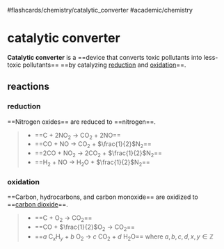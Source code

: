 #flashcards/chemistry/catalytic_converter #academic/chemistry

# catalytic converter

__Catalytic converter__ is a ==device that converts toxic pollutants into less-toxic pollutants== ==by catalyzing [reduction](reduction.md) and [oxidation](oxidation.md)==. <!--SR:!2022-11-01,3,257!2022-11-01,3,257-->

## reactions

### reduction
==Nitrogen oxides== are reduced to ==nitrogen==.
> - ==C + 2NO<sub>2</sub> → CO<sub>2</sub> + 2NO==
> - ==CO + NO → CO<sub>2</sub> + $\frac{1}{2}$N<sub>2</sub>==
> - ==2CO + NO<sub>2</sub> → 2CO<sub>2</sub> + $\frac{1}{2}$N<sub>2</sub>==
> - ==H<sub>2</sub> + NO → H<sub>2</sub>O + $\frac{1}{2}$N<sub>2</sub>== <!--SR:!2022-12-05,157,250!2023-04-04,225,250!2022-11-14,144,250!2023-10-08,342,250!2023-01-27,158,230!2022-11-01,136,250-->

### oxidation
==Carbon, hydrocarbons, and carbon monoxide== are oxidized to ==[carbon dioxide](carbon%20dioxide.md)==.
> - ==C + O<sub>2</sub> → CO<sub>2</sub>==
> - ==CO + $\frac{1}{2}$O<sub>2</sub> → CO<sub>2</sub>==
> - ==$a$ C$_x$H$_y$ + $b$ O<sub>2</sub> → $c$ CO<sub>2</sub> + $d$ H<sub>2</sub>O== where $a,b,c,d,x,y\in\mathbb{Z}$ <!--SR:!2023-06-16,285,270!2023-01-23,214,310!2023-05-28,271,270!2023-03-07,262,310!2022-11-16,138,233-->
